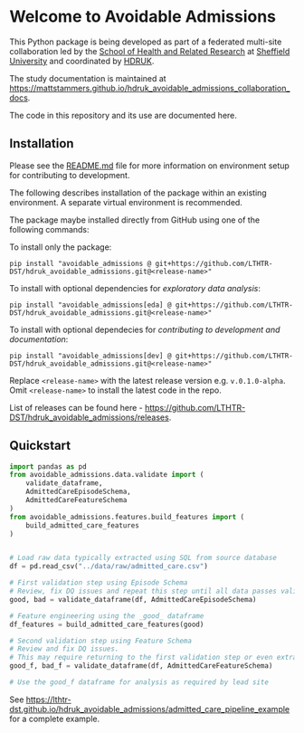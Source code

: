 # Welcome to Avoidable Admissions

This Python package is being developed as part of a federated multi-site collaboration led by the [School of Health and Related Research](https://www.sheffield.ac.uk/scharr) at [Sheffield University](https://www.sheffield.ac.uk/) and coordinated by [HDRUK](https://www.hdruk.ac.uk/).

The study documentation is maintained at <https://mattstammers.github.io/hdruk_avoidable_admissions_collaboration_docs>.

The code in this repository and its use are documented here.

## Installation

Please see the [README.md](https://github.com/LTHTR-DST/hdruk_avoidable_admissions#readme) file for more information on environment setup for contributing to development.

The following describes installation of the package within an existing environment.
A separate virtual environment is recommended.

The package maybe installed directly from GitHub using one of the following commands:

To install only the package:

`pip install "avoidable_admissions @ git+https://github.com/LTHTR-DST/hdruk_avoidable_admissions.git@<release-name>"`

To install with optional dependencies for _exploratory data analysis_:

`pip install "avoidable_admissions[eda] @ git+https://github.com/LTHTR-DST/hdruk_avoidable_admissions.git@<release-name>"`

To install with optional dependecies for _contributing to development and documentation_:

`pip install "avoidable_admissions[dev] @ git+https://github.com/LTHTR-DST/hdruk_avoidable_admissions.git@<release-name>"`

Replace `<release-name>` with the latest release version e.g. `v.0.1.0-alpha`.
Omit `<release-name>` to install the latest code in the repo.

List of releases can be found here - <https://github.com/LTHTR-DST/hdruk_avoidable_admissions/releases>.

## Quickstart

```python
import pandas as pd
from avoidable_admissions.data.validate import (
    validate_dataframe,
    AdmittedCareEpisodeSchema,
    AdmittedCareFeatureSchema
)
from avoidable_admissions.features.build_features import (
    build_admitted_care_features
)


# Load raw data typically extracted using SQL from source database
df = pd.read_csv("../data/raw/admitted_care.csv")

# First validation step using Episode Schema
# Review, fix DQ issues and repeat this step until all data passes validation
good, bad = validate_dataframe(df, AdmittedCareEpisodeSchema)

# Feature engineering using the _good_ dataframe
df_features = build_admitted_care_features(good)

# Second validation step using Feature Schema
# Review and fix DQ issues.
# This may require returning to the first validation step or even extraction.
good_f, bad_f = validate_dataframe(df, AdmittedCareFeatureSchema)

# Use the good_f dataframe for analysis as required by lead site
```

See <https://lthtr-dst.github.io/hdruk_avoidable_admissions/admitted_care_pipeline_example> for a complete example.
